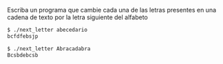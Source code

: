 Escriba un programa que cambie cada una de las letras presentes en una cadena de texto por la letra siguiente del alfabeto

```bash
$ ./next_letter abecedario
bcfdfebsjp

$ ./next_letter Abracadabra
Bcsbdebcsb
```